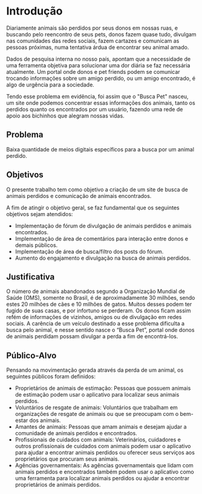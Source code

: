 # Introdução

Diariamente animais são perdidos por seus donos em nossas ruas, e buscando pelo reencontro de seus pets, donos fazem quase tudo, divulgam nas comunidades das redes sociais, fazem cartazes e comunicam as pessoas próximas, numa tentativa árdua de encontrar seu animal amado.

Dados de pesquisa interna no nosso país, apontam que a necessidade de uma ferramenta objetiva para solucionar uma dor diária se faz necessária atualmente. Um portal onde donos e pet friends podem se comunicar trocando informações sobre um amigo perdido, ou um amigo encontrado, é algo de urgência para a sociedade.

Tendo esse problema em evidência, foi assim que o "Busca Pet" nasceu, um site onde podemos concentrar essas informações dos animais, tanto os perdidos quanto os encontrados por um usuário, fazendo uma rede de apoio aos bichinhos que alegram nossas vidas. 


## Problema

Baixa quantidade de meios digitais específicos para a busca por um animal perdido.

## Objetivos

O presente trabalho tem como objetivo a criação de um site de busca de animais perdidos e comunicação de animais encontrados.
 
A fim de atingir o objetivo geral, se faz fundamental que os seguintes objetivos sejam atendidos:
- Implementação de fórum de divulgação de animais perdidos e animais encontrados.
- Implementação de área de comentários para interação entre donos e demais públicos.
- Implementação de área de busca/filtro dos posts do fórum.
- Aumento do engajamento e divulgação na busca de animais perdidos. 


## Justificativa

O número de animais abandonados segundo a Organização Mundial de Saúde (OMS), somente no Brasil, é de aproximadamente 30 milhões, sendo estes 20 milhões de cães e 10 milhões de gatos. Muitos desses podem ter fugido de suas casas, e por infortuno se perderam. 
Os donos ficam assim refém de informações de vizinhos, amigos ou de divulgação em redes sociais. A carência de um veículo destinado a esse problema dificulta a busca pelo animal, e nesse sentido nasce o “Busca Pet”, portal onde donos de animais perdidam possam divulgar a perda a fim de encontrá-los.

## Público-Alvo

Pensando na movimentação gerada através da perda de um animal, os seguintes públicos foram definidos: 

- Proprietários de animais de estimação: Pessoas que possuem animais de estimação podem usar o aplicativo para localizar seus animais perdidos.
- Voluntários de resgate de animais: Voluntários que trabalham em organizações de resgate de animais ou que se preocupam com o bem-estar dos animais.
- Amantes de animais: Pessoas que amam animais e desejam ajudar a comunidade de animais perdidos e encontrados.
- Profissionais de cuidados com animais: Veterinários, cuidadores e outros profissionais de cuidados com animais podem usar o aplicativo para ajudar a encontrar animais perdidos ou oferecer seus serviços aos proprietários que procuram seus animais.
- Agências governamentais: As agências governamentais que lidam com animais perdidos e encontrados também podem usar o aplicativo como uma ferramenta para localizar animais perdidos ou ajudar a encontrar proprietários de animais perdidos.

